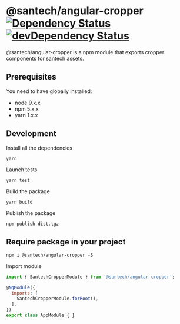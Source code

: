 @santech/angular-cropper
[![Dependency Status](https://david-dm.org/santech-org/studio/peer-status.svg?path=%40santech%2Fangular-cropper)](https://david-dm.org/santech-org/studio?path=%40santech%2Fangular-cropper&type=peer)
[![devDependency Status](https://david-dm.org/santech-org/studio/dev-status.svg?path=%40santech%2Fangular-cropper)](https://david-dm.org/santech-org/studio?path=%40santech%2Fangular-cropper&type=dev)
========

@santech/angular-cropper is a npm module that exports cropper components for santech assets.

## Prerequisites

You need to have globally installed:

* node 9.x.x
* npm 5.x.x
* yarn 1.x.x

## Development

Install all the dependencies

```
yarn
```

Launch tests

```
yarn test
```

Build the package

```
yarn build
```

Publish the package

```
npm publish dist.tgz
```

## Require package in your project

```
npm i @santech/angular-cropper -S
```

Import module

```javascript
import { SantechCropperModule } from '@santech/angular-cropper';

@NgModule({
  imports: [
    SantechCropperModule.forRoot(),
  ],
})
export class AppModule { }
```
